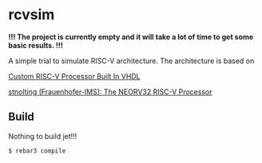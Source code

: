 # rcvsim

**!!! The project is currently empty and it will take a lot of time to get some basic results. !!!**

A simple trial to simulate RISC-V architecture. The architecture is based on

[Custom RISC-V Processor Built In VHDL](https://hackaday.com/2021/08/03/custom-risc-v-processor-built-in-vhdl/)

[stnolting (Frauenhofer-IMS): The NEORV32 RISC-V Processor](https://github.com/stnolting/neorv32)

## Build

Nothing to build jet!!!

~~~
$ rebar3 compile
~~~